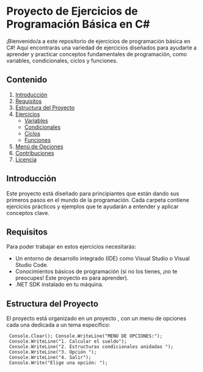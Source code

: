 # Proyecto de Ejercicios de Programación Básica en C#

¡Bienvenido/a a este repositorio de ejercicios de programación básica en C#! Aquí encontrarás una variedad de ejercicios diseñados para ayudarte a aprender y practicar conceptos fundamentales de programación, como variables, condicionales, ciclos y funciones.

## Contenido

1. [Introducción](#introducción)
2. [Requisitos](#requisitos)
3. [Estructura del Proyecto](#estructura-del-proyecto)
4. [Ejercicios](#ejercicios)
   - [Variables](#variables)
   - [Condicionales](#condicionales)
   - [Ciclos](#ciclos)
   - [Funciones](#funciones)
5. [Menú de Opciones](#menú-de-opciones)
6. [Contribuciones](#contribuciones)
7. [Licencia](#licencia)

## Introducción

Este proyecto está diseñado para principiantes que están dando sus primeros pasos en el mundo de la programación. Cada carpeta contiene ejercicios prácticos y ejemplos que te ayudarán a entender y aplicar conceptos clave.

## Requisitos

Para poder trabajar en estos ejercicios necesitarás:

- Un entorno de desarrollo integrado (IDE) como Visual Studio o Visual Studio Code.
- Conocimientos básicos de programación (si no los tienes, ¡no te preocupes! Este proyecto es para aprender).
- .NET SDK instalado en tu máquina.

## Estructura del Proyecto

El proyecto está organizado en un proyecto , con un menu de opciones cada una dedicada a un tema específico:

```plaintext
 Console.Clear(); Console.WriteLine("MENÚ DE OPCIONES:");
 Console.WriteLine("1. Calcular el sueldo");
 Console.WriteLine("2. Estructuras condicionales anidadas ");
 Console.WriteLine("3. Opción "); 
 Console.WriteLine("4. Salir");
 Console.Write("Elige una opción: ");
